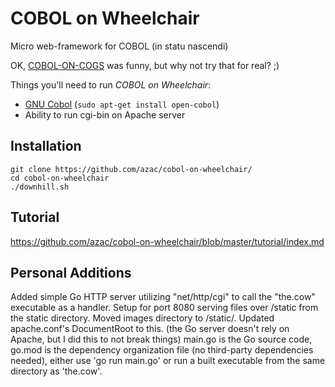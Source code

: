 COBOL on Wheelchair
===================

Micro web-framework for COBOL (in statu nascendi)

OK, [COBOL-ON-COGS](http://www.coboloncogs.org/HOME.HTM) was funny, but why not try that for real? ;)

Things you'll need to run _COBOL on Wheelchair_:

* [GNU Cobol](http://sourceforge.net/projects/open-cobol/) (```sudo apt-get install open-cobol```)
* Ability to run cgi-bin on Apache server


Installation
-------------

```
git clone https://github.com/azac/cobol-on-wheelchair/
cd cobol-on-wheelchair
./downhill.sh
```

Tutorial
--------

https://github.com/azac/cobol-on-wheelchair/blob/master/tutorial/index.md

Personal Additions
------------------

Added simple Go HTTP server utilizing "net/http/cgi" to call the "the.cow" executable as a handler. Setup for port 8080 serving files over /static from the static directory.
Moved images directory to /static/. Updated apache.conf's DocumentRoot to this. (the Go server doesn't rely on Apache, but I did this to not break things)
main.go is the Go source code, go.mod is the dependency organization file (no third-party dependencies needed), either use 'go run main.go' or run a built executable from the same directory as 'the.cow'.
